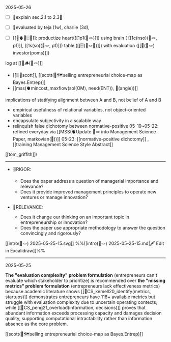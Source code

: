 2025-05-26
- [ ] 🚨explain sec.2.1 to 2.3🚨 
- [ ] 💸evaluated by teja (1w), charlie (3d), 
- [ ] [[📐🫀🧠🗄️💸]]:  productize heart([[1p1(📜🪢)]])  using brain ( [[1c(nso)(📜🪢, p1)]], [[1s(so)(📜🪢, p1)]]) table ([[🗄️(📜🪢🔴)]]) with evaluation ([[💸(📜🪢) investor(poms)]]) 


log at [[🚨🪵(📜🪢)]]
- [[🗄️🧠scott]], [[scott(🧭🗺️selling entrepreneurial choice-map as Bayes.Entrep)]]
- [[mss(🫀mincost_maxflow(sol(OM), need(ENT)), 🧠(angie))]]

implications of statifying alignment between A and B, not belief of A and B
- empirical usefulness of relational variables, not object-oriented variables
- encapsulate subjectivity in a scalable way
- relinquish false dichotomy between normative-positive 
05-19~05-22: refined everyday via [[MSS(🫀Update 📜🪢 into Management Science Paper, markovian(🧠))]]
05-23: [[normative-positive dichotomy]] , [[training Management Science Style Abstract]]

[[tom_griffith]]\

---

- 🗄️RIGOR:
	* Does the paper address a question of managerial importance and relevance? 
	* Does it provide improved management principles to operate new ventures or manage innovation?

- 👥RELEVANCE:
	- Does it change our thinking on an important topic in entrepreneurship or innovation?
	- Does the paper use appropriate methodology to answer the question convincingly and rigorously?

[[intro(📜🪢) 2025-05-25-15.svg]]
%%[[intro(📜🪢) 2025-05-25-15.md|🖋 Edit in Excalidraw]]%%

----


2025-05-25

**The "evaluation complexity" problem formulation** (entrepreneurs can't evaluate which stakeholder to prioritize) is recommended over **the "missing metrics" problem formulation** (entrepreneurs lack effectiveness metrics) because academic literature shows [[📜CS_kemell20_identify(metrics, startups)]] demonstrates entrepreneurs have 118+ available metrics but struggle with evaluation complexity due to uncertain operating contexts, while [[📜CS_peng21_overload(information, decisions)]] proves that abundant information exceeds processing capacity and damages decision quality, supporting computational intractability rather than information absence as the core problem.


[[scott(🧭🗺️selling entrepreneurial choice-map as Bayes.Entrep)]]